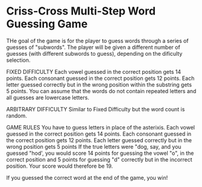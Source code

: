 # Criss-Cross Multi-Step Word Guessing Game

THe goal of the game is for the player to guess words through a series of guesses of "subwords". The player will be given a different number of guesses (with different subwords to guess), depending on the dificulty selection.

FIXED DIFFICULTY
Each vowel guessed in the correct position gets 14 points. Each consonant guessed in the correct position gets 12 points. Each letter guessed correctly but in the wrong position within the substring gets 5 points. You can assume that the words do not contain repeated letters and all guesses are lowercase letters.

ARBITRARY DIFFICULTY
Similar to Fixed Difficulty but the word count is random.

GAME RULES
You have to guess letters in place of the asterixis.
Each vowel guessed in the correct position gets 14 points.
Each consonant guessed in the correct position gets 12 points.
Each letter guessed correctly but in the wrong position gets 5 points
If the true letters were "dog, say, and you guessed "hod',
you would score 14 points for guessing the vowel "o", in the correct position and 5 points for guessing "d" correctly but in the incorrect position. Your score would therefore be 19.

If you guessed the correct word at the end of the game, you win!
